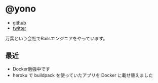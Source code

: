 # @yono

* [github](https://github.com/yono)
* [twitter](https://twitter.com/yono)

万葉という会社でRailsエンジニアをやっています。

## 最近

* Docker勉強中です
* heroku で buildpack を使っていたアプリを Docker に載せ替えました
